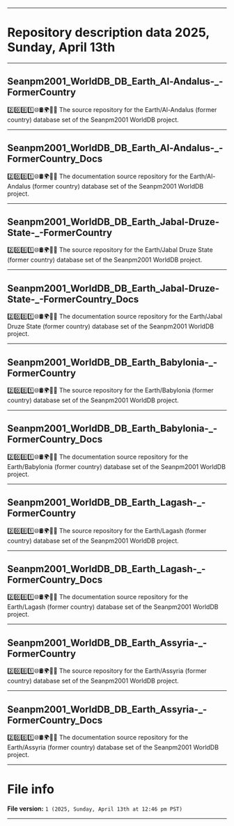 
***

# Repository description data 2025, Sunday, April 13th

---

## Seanpm2001_WorldDB_DB_Earth_Al-Andalus-_-FormerCountry

2️⃣️0️⃣️0️⃣️1️⃣️🌐️🛢️🌍️🏴️💾️ The source repository for the Earth/Al-Andalus (former country) database set of the Seanpm2001 WorldDB project. 

---

## Seanpm2001_WorldDB_DB_Earth_Al-Andalus-_-FormerCountry_Docs

2️⃣️0️⃣️0️⃣️1️⃣️🌐️🛢️🌍️🏴️📖️ The documentation source repository for the Earth/Al-Andalus (former country) database set of the Seanpm2001 WorldDB project. 

---

## Seanpm2001_WorldDB_DB_Earth_Jabal-Druze-State-_-FormerCountry

2️⃣️0️⃣️0️⃣️1️⃣️🌐️🛢️🌍️🏴️💾️ The source repository for the Earth/Jabal Druze State (former country) database set of the Seanpm2001 WorldDB project. 

---

## Seanpm2001_WorldDB_DB_Earth_Jabal-Druze-State-_-FormerCountry_Docs

2️⃣️0️⃣️0️⃣️1️⃣️🌐️🛢️🌍️🏴️📖️ The documentation source repository for the Earth/Jabal Druze State (former country) database set of the Seanpm2001 WorldDB project. 

---

## Seanpm2001_WorldDB_DB_Earth_Babylonia-_-FormerCountry

2️⃣️0️⃣️0️⃣️1️⃣️🌐️🛢️🌍️🏴️💾️ The source repository for the Earth/Babylonia (former country) database set of the Seanpm2001 WorldDB project. 

---

## Seanpm2001_WorldDB_DB_Earth_Babylonia-_-FormerCountry_Docs

2️⃣️0️⃣️0️⃣️1️⃣️🌐️🛢️🌍️🏴️📖️ The documentation source repository for the Earth/Babylonia (former country) database set of the Seanpm2001 WorldDB project. 

---

## Seanpm2001_WorldDB_DB_Earth_Lagash-_-FormerCountry

2️⃣️0️⃣️0️⃣️1️⃣️🌐️🛢️🌍️🏴️💾️ The source repository for the Earth/Lagash (former country) database set of the Seanpm2001 WorldDB project. 

---

## Seanpm2001_WorldDB_DB_Earth_Lagash-_-FormerCountry_Docs

2️⃣️0️⃣️0️⃣️1️⃣️🌐️🛢️🌍️🏴️📖️ The documentation source repository for the Earth/Lagash (former country) database set of the Seanpm2001 WorldDB project. 

---

## Seanpm2001_WorldDB_DB_Earth_Assyria-_-FormerCountry

2️⃣️0️⃣️0️⃣️1️⃣️🌐️🛢️🌍️🏴️💾️ The source repository for the Earth/Assyria (former country) database set of the Seanpm2001 WorldDB project. 

---

## Seanpm2001_WorldDB_DB_Earth_Assyria-_-FormerCountry_Docs

2️⃣️0️⃣️0️⃣️1️⃣️🌐️🛢️🌍️🏴️📖️ The documentation source repository for the Earth/Assyria (former country) database set of the Seanpm2001 WorldDB project. 

***

# File info

**File version:** `1 (2025, Sunday, April 13th at 12:46 pm PST)`

***

